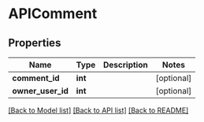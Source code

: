 # APIComment

## Properties
Name | Type | Description | Notes
------------ | ------------- | ------------- | -------------
**comment_id** | **int** |  | [optional] 
**owner_user_id** | **int** |  | [optional] 

[[Back to Model list]](../README.md#documentation-for-models) [[Back to API list]](../README.md#documentation-for-api-endpoints) [[Back to README]](../README.md)


